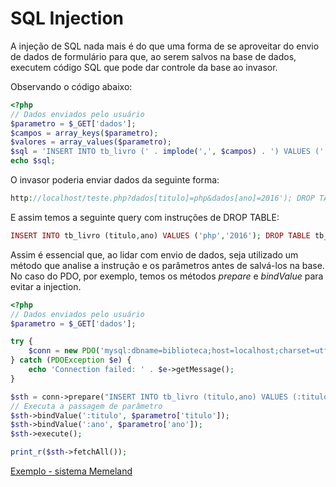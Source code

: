 # SQL Injection

A injeção de SQL nada mais é do que uma forma de se aproveitar do envio de dados de formulário para que, ao serem salvos na base de dados, executem código SQL que pode dar controle da base ao invasor.

Observando o código abaixo:
```php
<?php
// Dados enviados pelo usuário
$parametro = $_GET['dados'];
$campos = array_keys($parametro);
$valores = array_values($parametro);
$sql = 'INSERT INTO tb_livro (' . implode(',', $campos) . ') VALUES (' . implode(',', $valores) . ')';
echo $sql;
```

O invasor poderia enviar dados da seguinte forma:
```php
http://localhost/teste.php?dados[titulo]=php&dados[ano]=2016'); DROP TABLE tb_livro; --
```

E assim temos a seguinte query com instruções de DROP TABLE:
```php
INSERT INTO tb_livro (titulo,ano) VALUES ('php','2016'); DROP TABLE tb_livro; --')
```

Assim é essencial que, ao lidar com envio de dados, seja utilizado um método que analise a instrução e os parâmetros antes de salvá-los na base. No caso do PDO, por exemplo, temos os métodos *prepare* e *bindValue* para evitar a injection.

```php
<?php
// Dados enviados pelo usuário
$parametro = $_GET['dados'];

try {
    $conn = new PDO('mysql:dbname=biblioteca;host=localhost;charset=utf8', 'root', '');
} catch (PDOException $e) {
    echo 'Connection failed: ' . $e->getMessage();
}

$sth = conn->prepare("INSERT INTO tb_livro (titulo,ano) VALUES (:titulo, :ano);");
// Executa a passagem de parâmetro
$sth->bindValue(':titulo', $parametro['titulo']);
$sth->bindValue(':ano', $parametro['ano']);
$sth->execute();

print_r($sth->fetchAll());
```
[Exemplo - sistema Memeland](https://github.com/lisura/php_certification/tree/master/Questoes/SECURITY/memeland)

